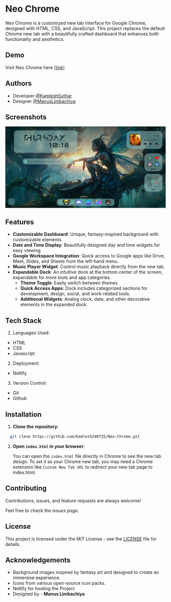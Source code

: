 
# Neo Chrome

Neo Chrome is a customized new tab interface for Google Chrome, designed with HTML, CSS, and JavaScript. This project replaces the default Chrome new tab with a beautifully crafted dashboard that enhances both functionality and aesthetics.

## Demo

Visit Neo Chrome here [[link](https://neochrome.netlify.app/)]


## Authors

- Developer [@KamleshSuthar](https://www.github.com/Kamlesh240725)
- Designer [@ManusLimbachiya](https://www.github.com/Kamlesh240725)


## Screenshots

![App Screenshot](https://github.com/Kamlesh240725/Neo-Chrome/blob/main/New-Chrome%20Assets/readme/Screenshot_1.png)


## Features

- **Customizable Dashboard**: Unique, fantasy-inspired background with customizable elements.
- **Date and Time Display**: Beautifully designed day and time widgets for easy viewing.
- **Google Workspace Integration**: Quick access to Google apps like Drive, Meet, Slides, and Sheets from the left-hand menu.
- **Music Player Widget**: Control music playback directly from the new tab.
- **Expandable Dock**: An intuitive dock at the bottom center of the screen, expandable for more tools and app categories.
    - **Theme Toggle**: Easily switch between themes.
    - **Quick Access Apps**: Dock includes categorized sections for     development, design, social, and work-related tools.
    - **Additional Widgets**: Analog clock, date, and other        decorative  elements in the expanded dock.

## Tech Stack

1. Languages Used: 
- HTML
- CSS
- Javascript
2. Deployment: 
- Netlify
3. Version Control: 
- Git
- Github

## Installation

1. **Clone the repository**:

```bash
  git clone https://github.com/Kamlesh240725/Neo-Chrome.git
```
2. **Open `index.html` in your browser**:

    You can open the `index.html` file directly in Chrome to see the new tab design.
    To set it as your Chrome new tab, you may need a Chrome extension like `Custom New Tab URL` to redirect your new tab page to index.html.   
## Contributing

Contributions, issues, and feature requests are always welcome!

 Feel free to check the *issues page*.
## License

This project is licensed under the MIT License - see the [LICENSE](https://choosealicense.com/licenses/mit/)
 file for details.

## Acknowledgements

 - Background images inspired by fantasy art and designed to create an immersive experience.
 - Icons from various open-source icon packs.
 - Netlify for hosting the Project
 - Designed by - **Manus Limbachiya**

